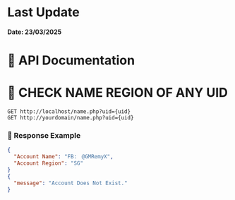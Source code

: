 # Last Update
**Date: 23/03/2025**

# 📝 API Documentation

# 🪪 CHECK NAME REGION OF ANY UID

```http
GET http://localhost/name.php?uid={uid}
GET http://yourdomain/name.php?uid={uid}
```


### 💬 Response Example
```json
{
  "Account Name": "FB:ㅤ@GMRemyX",
  "Account Region": "SG"
}
{
  "message": "Account Does Not Exist."
}
```
